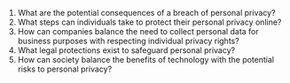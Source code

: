 1. What are the potential consequences of a breach of personal privacy?
2. What steps can individuals take to protect their personal privacy online?
3. How can companies balance the need to collect personal data for business purposes with respecting individual privacy rights?
4. What legal protections exist to safeguard personal privacy?
5. How can society balance the benefits of technology with the potential risks to personal privacy?